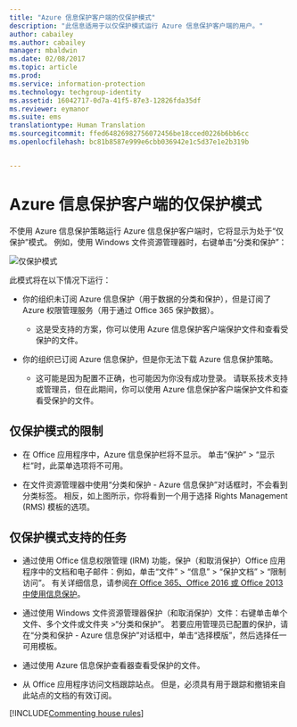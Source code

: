 ```yaml
---
title: "Azure 信息保护客户端的仅保护模式"
description: "此信息适用于以仅保护模式运行 Azure 信息保护客户端的用户。"
author: cabailey
ms.author: cabailey
manager: mbaldwin
ms.date: 02/08/2017
ms.topic: article
ms.prod: 
ms.service: information-protection
ms.technology: techgroup-identity
ms.assetid: 16042717-0d7a-41f5-87e3-12826fda35df
ms.reviewer: eymanor
ms.suite: ems
translationtype: Human Translation
ms.sourcegitcommit: ffed64826982756072456be18cced0226b6bb6cc
ms.openlocfilehash: bc81b8587e999e6cbb036942e1c5d37e1e2b319b


---
```


# <a name="protection-only-mode-for-the-azure-information-protection-client"></a>Azure 信息保护客户端的仅保护模式

不使用 Azure 信息保护策略运行 Azure 信息保护客户端时，它将显示为处于“仅保护”模式。 例如，使用 Windows 文件资源管理器时，右键单击“分类和保护”：

![仅保护模式](../media/protection-only-mode.png)

 此模式将在以下情况下运行：

- 你的组织未订阅 Azure 信息保护（用于数据的分类和保护），但是订阅了 Azure 权限管理服务（用于通过 Office 365 保护数据）。 
    - 这是受支持的方案，你可以使用 Azure 信息保护客户端保护文件和查看受保护的文件。

- 你的组织已订阅 Azure 信息保护，但是你无法下载 Azure 信息保护策略。 
    - 这可能是因为配置不正确，也可能因为你没有成功登录。 请联系技术支持或管理员，但在此期间，你可以使用 Azure 信息保护客户端保护文件和查看受保护的文件。

## <a name="limitations-for-protection-only-mode"></a>仅保护模式的限制

- 在 Office 应用程序中，Azure 信息保护栏将不显示。 单击“保护” > “显示栏”时，此菜单选项将不可用。

- 在文件资源管理器中使用“分类和保护 - Azure 信息保护”对话框时，不会看到分类标签。 相反，如上图所示，你将看到一个用于选择 Rights Management (RMS) 模板的选项。 

## <a name="supported-tasks-for-protection-only-mode"></a>仅保护模式支持的任务

- 通过使用 Office 信息权限管理 (IRM) 功能，保护（和取消保护）Office 应用程序中的文档和电子邮件：例如，单击“文件” > “信息” > “保护文档” > “限制访问”。 有关详细信息，请参阅[在 Office 365、Office 2016 或 Office 2013 中使用信息保护](../deploy-use/help-users.md)。

- 通过使用 Windows 文件资源管理器保护（和取消保护）文件：右键单击单个文件、多个文件或文件夹 >“分类和保护”。 若要应用管理员已配置的保护，请在“分类和保护 - Azure 信息保护”对话框中，单击“选择模版”，然后选择任一可用模板。

- 通过使用 Azure 信息保护查看器查看受保护的文件。

- 从 Office 应用程序访问文档跟踪站点。 但是，必须具有用于跟踪和撤销来自此站点的文档的有效订阅。

[!INCLUDE[Commenting house rules](../includes/houserules.md)]  



<!--HONumber=Feb17_HO2-->


